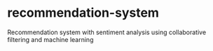 # recommendation-system
Recommendation system with sentiment analysis using collaborative filtering and machine learning
